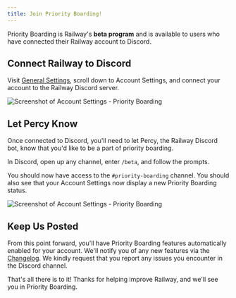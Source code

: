 ```yaml
---
title: Join Priority Boarding!
---
```


Priority Boarding is Railway's **beta program** and is available to users who have connected their Railway account to Discord. 

## Connect Railway to Discord

Visit <a href="https://railway.app/account" target="_blank">General Settings</a>, scroll down to Account Settings, and connect your account to the Railway Discord server.

<Image src="https://res.cloudinary.com/railway/image/upload/v1666373029/docs/discord-connect_ok03jw.png"
alt="Screenshot of Account Settings - Priority Boarding"
layout="responsive"
width={992} height={422} quality={80} />

## Let Percy Know

Once connected to Discord, you'll need to let Percy, the Railway Discord bot, know that you'd like to be a part of priority boarding. 

In Discord, open up any channel, enter `/beta`, and follow the prompts.

You should now have access to the `#priority-boarding` channel. You should also see that your Account Settings now display a new Priority Boarding status.

<Image src="https://res.cloudinary.com/railway/image/upload/v1666372408/docs/priority-boarding-settings_wvvza4.png"
alt="Screenshot of Account Settings - Priority Boarding"
layout="responsive"
width={1004} height={468} quality={80} />

## Keep Us Posted

From this point forward, you'll have Priority Boarding features automatically enabled for your account. We'll notify you of any new features via the [Changelog](https://railway.app/changelog). We kindly request that you report any issues you encounter in the Discord channel.

That's all there is to it! Thanks for helping improve Railway, and we'll see you in Priority Boarding.
